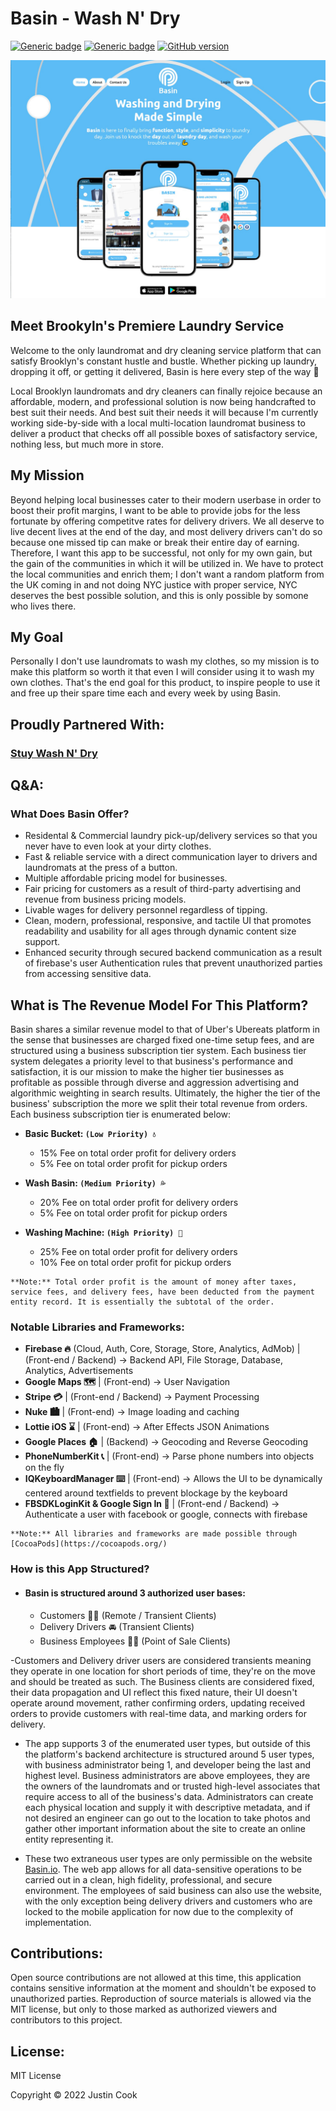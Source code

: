 # Basin - Wash N' Dry
[![Generic badge](https://img.shields.io/badge/Swift-5.1-orange.svg)](https://shields.io/)
[![Generic badge](https://img.shields.io/badge/Platforms-iOS|Web|Android-blue.svg)](https://shields.io/)
[![GitHub version](https://badge.fury.io/gh/jcook03266%2FBasin.svg)](https://badge.fury.io/gh/jcook03266%2FBasin)

![Hero Image](Hero.jpg)

## Meet Brookyln's Premiere Laundry Service
Welcome to the only laundromat and dry cleaning service platform that can satisfy Brooklyn's constant hustle and bustle. Whether picking up laundry, dropping it off, or getting it delivered, Basin is here every step of the way 💪

Local Brooklyn laundromats and dry cleaners can finally rejoice because an affordable, modern, and professional solution is now being handcrafted to best suit their needs. And best suit their needs it will because I'm currently working side-by-side with a local multi-location laundromat business to deliver a product that checks off all possible boxes of satisfactory service, nothing less, but much more in store. 

## My Mission
Beyond helping local businesses cater to their modern userbase in order to boost their profit margins, I want to be able to provide jobs for the less fortunate by offering competitve rates for delivery drivers. We all deserve to live decent lives at the end of the day, and most delivery drivers can't do so because one missed tip can make or break their entire day of earning. Therefore, I want this app to be successful, not only for my own gain, but the gain of the communities in which it will be utilized in. We have to protect the local communities and enrich them; I don't want a random platform from the UK coming in and not doing NYC justice with proper service, NYC deserves the best possible solution, and this is only possible by somone who lives there. 

## My Goal
Personally I don't use laundromats to wash my clothes, so my mission is to make this platform so worth it that even I will consider using it to wash my own clothes. That's the end goal for this product, to inspire people to use it and free up their spare time each and every week by using Basin.

## Proudly Partnered With:
### [Stuy Wash N' Dry](https://www.stuywashndryny.com/)



## Q&A:
### What Does Basin Offer?
- Residental & Commercial laundry pick-up/delivery services so that you never have to even look at your dirty clothes.
- Fast & reliable service with a direct communication layer to drivers and laundromats at the press of a button.
- Multiple affordable pricing model for businesses.
- Fair pricing for customers as a result of third-party advertising and revenue from business pricing models.
- Livable wages for delivery personnel regardless of tipping.
- Clean, modern, professional, responsive, and tactile UI that promotes readability and usability for all ages through dynamic content size support.
- Enhanced security through secured backend communication as a result of firebase's user Authentication rules that prevent unauthorized parties from accessing sensitive data.

## What is The Revenue Model For This Platform?
Basin shares a similar revenue model to that of Uber's Ubereats platform in the sense that businesses are charged fixed one-time setup fees, and are structured using a business subscription tier system. Each business tier system delegates a priority level to that business's performance and satisfaction, it is our mission to make the higher tier businesses as profitable as possible through diverse and aggression advertising and algorithmic weighting in search results. Ultimately, the higher the tier of the business' subscription the more we split their total revenue from orders. Each business subscription tier is enumerated below:

- **Basic Bucket: `(Low Priority) 💧`**
  - 15% Fee on total order profit for delivery orders
  - 5% Fee on total order profit for pickup orders

- **Wash Basin: `(Medium Priority) 💦`**
  - 20% Fee on total order profit for delivery orders 
  - 5% Fee on total order profit for pickup orders

- **Washing Machine: `(High Priority) 🌊`**
  - 25% Fee on total order profit for delivery orders
  - 10% Fee on total order profit for pickup orders

```
**Note:** Total order profit is the amount of money after taxes, service fees, and delivery fees, have been deducted from the payment entity record. It is essentially the subtotal of the order.
```

### Notable Libraries and Frameworks:
- **Firebase 🔥** (Cloud, Auth, Core, Storage, Store, Analytics, AdMob) | (Front-end / Backend) -> Backend API, File Storage, Database, Analytics, Advertisements
- **Google Maps 🗺** | (Front-end) -> User Navigation
- **Stripe 💳** | (Front-end / Backend) -> Payment Processing
- **Nuke 🏙** | (Front-end) -> Image loading and caching
- **Lottie iOS ⌛️** | (Front-end) -> After Effects JSON Animations
- **Google Places 🏠** | (Backend) -> Geocoding and Reverse Geocoding
- **PhoneNumberKit 📞** | (Front-end) -> Parse phone numbers into objects on the fly
- **IQKeyboardManager ⌨️** | (Front-end) -> Allows the UI to be dynamically centered around textfields to prevent blockage by the keyboard
- **FBSDKLoginKit & Google Sign In 🔐** | (Front-end / Backend) -> Authenticate a user with facebook or google, connects with firebase

```
**Note:** All libraries and frameworks are made possible through [CocoaPods](https://cocoapods.org/)
```

### How is this App Structured?
- #### Basin is structured around 3 authorized user bases:
  - Customers 🙋‍♂️ (Remote / Transient Clients)
  - Delivery Drivers 🚘 (Transient Clients)
  - Business Employees 👨‍💻 (Point of Sale Clients) 

-Customers and Delivery driver users are considered transients meaning they operate in one location for short periods of time, they're on the move and should be treated as such. The Business clients are considered fixed, their data propagation and UI reflect this fixed nature, their UI doesn't operate around movement, rather confirming orders, updating received orders to provide customers with real-time data, and marking orders for delivery.

  - The app supports 3 of the enumerated user types, but outside of this the platform's backend architecture is structured around 5 user types, with business administrator being 1, and developer being the last and highest level. Business administrators are above employees, they are the owners of the laundromats and or trusted high-level associates that require access to all of the business's data. Administrators can create each physical location and supply it with descriptive metadata, and if not desired an engineer can go out to the location to take photos and gather other important information about the site to create an online entity representing it. 

- These two extraneous user types are only permissible on the website [Basin.io](https://www.basin.io). The web app allows for all data-sensitive operations to be carried out in a clean, high fidelity, professional, and secure environment. The employees of said business can also use the website, with the only exception being delivery drivers and customers who are locked to the mobile application for now due to the complexity of implementation.

## Contributions:
Open source contributions are not allowed at this time, this application contains sensitive information at the moment and shouldn't be exposed to unauthorized parties. Reproduction of source materials is allowed via the MIT license, but only to those marked as authorized viewers and contributors to this project.

## License:
MIT License

Copyright © 2022 Justin Cook
